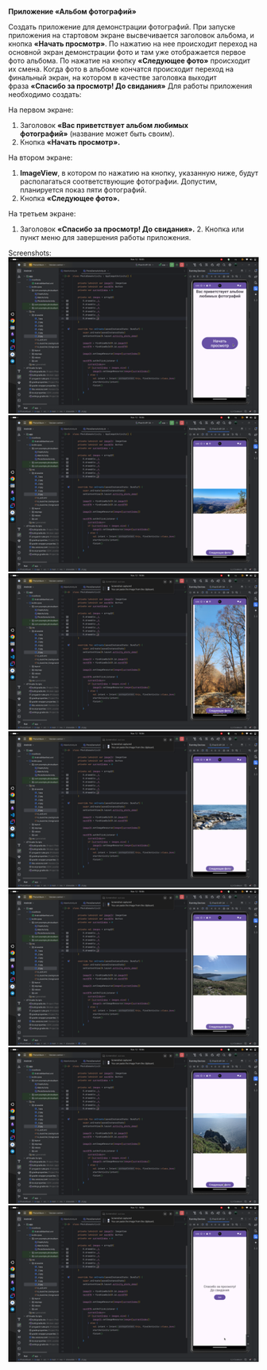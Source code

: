 **Приложение «Альбом фотографий»**

   Создать приложение для демонстрации фотографий. При запуске приложения на стартовом экране высвечивается заголовок альбома, и кнопка **«Начать просмотр»**. По нажатию на нее происходит переход на основной экран демонстрации фото и там уже отображается первое фото альбома. По нажатие на кнопку **«Следующее фото»** происходит их смена. Когда фото в альбоме кончатся происходит переход на финальный экран, на котором в качестве заголовка выходит фраза **«Спасибо за просмотр! До свидания»**
Для работы приложения необходимо создать:

На первом экране:

1. Заголовок **«Вас приветствует альбом любимых фотографий»** (название может быть своим).
2. Кнопка **«Начать просмотр».**

На втором экране:

1. **ImageView**, в котором по нажатию на кнопку, указанную ниже, будут располагаться соответствующие фотографии. Допустим, планируется показ пяти фотографий.
2. Кнопка **«Следующее фото».**

На третьем экране:

1. Заголовок **«Спасибо за просмотр! До свидания».**
   2. Кнопка или пункт меню для завершения работы приложения.

Screenshots:
![](https://github.com/Slayder12/PhotoAlbum/blob/main/assets/1.png)
![](https://github.com/Slayder12/PhotoAlbum/blob/main/assets/2.png)
![](https://github.com/Slayder12/PhotoAlbum/blob/main/assets/3.png)
![](https://github.com/Slayder12/PhotoAlbum/blob/main/assets/4.png)
![](https://github.com/Slayder12/PhotoAlbum/blob/main/assets/5.png)
![](https://github.com/Slayder12/PhotoAlbum/blob/main/assets/6.png)
![](https://github.com/Slayder12/PhotoAlbum/blob/main/assets/7.png)
